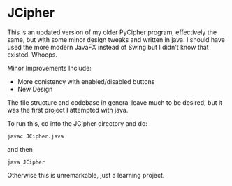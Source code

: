 # JCipher

This is an updated version of my older PyCipher program, effectively the same, but with some minor design tweaks and written in java.
I should have used the more modern JavaFX instead of Swing but I didn't know that existed. Whoops.

Minor Improvements Include:
- More conistency with enabled/disabled buttons
- New Design

The file structure and codebase in general leave much to be desired, but it was the first project I attempted with java.

To run this, cd into the JCipher directory and do:

`javac JCipher.java`

and then

`java JCipher`

Otherwise this is unremarkable, just a learning project.